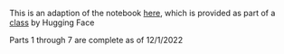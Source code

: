This is an adaption of the notebook 
[here](https://github.com/huggingface/diffusion-models-class/blob/main/unit1/01_introduction_to_diffusers.ipynb),
which is provided as part of a
[class](https://huggingface.us17.list-manage.com/subscribe?u=7f57e683fa28b51bfc493d048&id=ef963b4162)
by Hugging Face 

Parts 1 through 7 are complete as of 12/1/2022